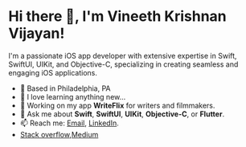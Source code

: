 # Hi there 👋, I'm Vineeth Krishnan Vijayan!


I'm a passionate iOS app developer with extensive expertise in Swift, SwiftUI, UIKit, and Objective-C, specializing in creating seamless and engaging iOS applications.

- 📍 Based in Philadelphia, PA
- 🌱 I love learning anything new...
- 🔭 Working on my app **WriteFlix** for writers and filmmakers.
- 💬 Ask me about **Swift**, **SwiftUI**, **UIKit**, **Objective-C**, or **Flutter**.
- 📫 Reach me: [Email](mailto:vineethkrishnanv94@gmail.com), [LinkedIn](https://www.linkedin.com/in/vineeth-krishnan-vijayan-11703610b/).
- [Stack overflow](https://stackoverflow.com/users/6240967/vineeth-krishnan-vijayan),[Medium](https://medium.com/@vineethkrishnan)


